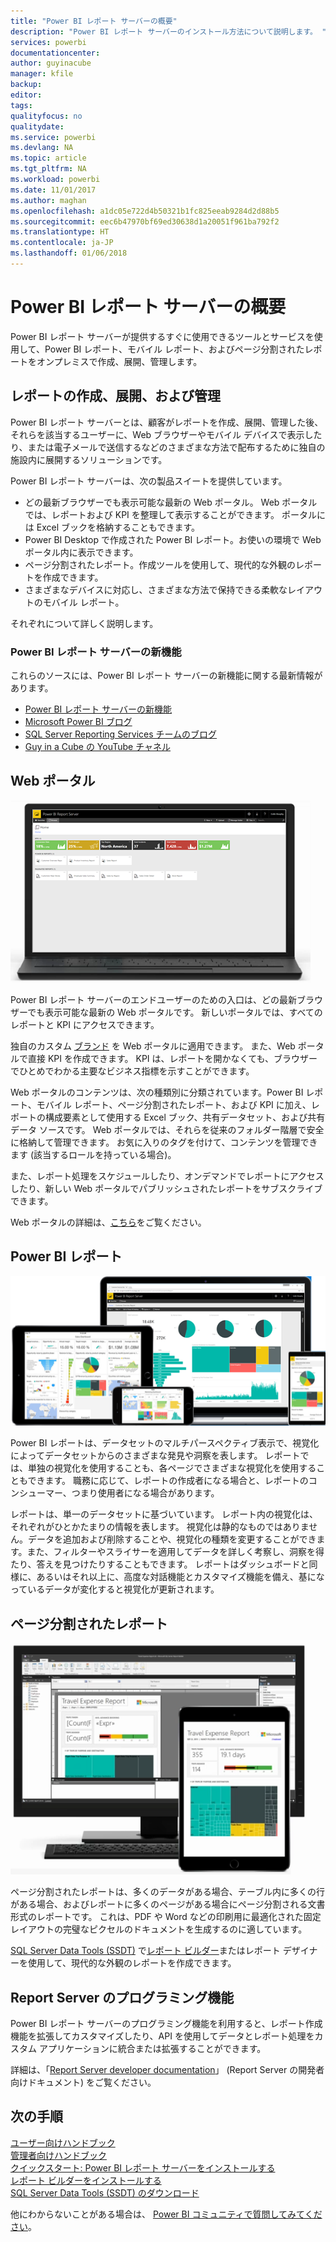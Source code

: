 ```yaml
---
title: "Power BI レポート サーバーの概要"
description: "Power BI レポート サーバーのインストール方法について説明します。 "
services: powerbi
documentationcenter: 
author: guyinacube
manager: kfile
backup: 
editor: 
tags: 
qualityfocus: no
qualitydate: 
ms.service: powerbi
ms.devlang: NA
ms.topic: article
ms.tgt_pltfrm: NA
ms.workload: powerbi
ms.date: 11/01/2017
ms.author: maghan
ms.openlocfilehash: a1dc05e722d4b50321b1fc825eeab9284d2d88b5
ms.sourcegitcommit: eec6b47970bf69ed30638d1a20051f961ba792f2
ms.translationtype: HT
ms.contentlocale: ja-JP
ms.lasthandoff: 01/06/2018
---
```

# <a name="get-started-with-power-bi-report-server"></a>Power BI レポート サーバーの概要
Power BI レポート サーバーが提供するすぐに使用できるツールとサービスを使用して、Power BI レポート、モバイル レポート、およびページ分割されたレポートをオンプレミスで作成、展開、管理します。

## <a name="create-deploy-and-manage-reports"></a>レポートの作成、展開、および管理
Power BI レポート サーバーとは、顧客がレポートを作成、展開、管理した後、それらを該当するユーザーに、Web ブラウザーやモバイル デバイスで表示したり、または電子メールで送信するなどのさまざまな方法で配布するために独自の施設内に展開するソリューションです。

Power BI レポート サーバーは、次の製品スイートを提供しています。

* どの最新ブラウザーでも表示可能な最新の Web ポータル。 Web ポータルでは、レポートおよび KPI を整理して表示することができます。 ポータルには Excel ブックを格納することもできます。
* Power BI Desktop で作成された Power BI レポート。お使いの環境で Web ポータル内に表示できます。
* ページ分割されたレポート。作成ツールを使用して、現代的な外観のレポートを作成できます。
* さまざまなデバイスに対応し、さまざまな方法で保持できる柔軟なレイアウトのモバイル レポート。

それぞれについて詳しく説明します。

### <a name="whats-new-in-power-bi-report-server"></a>Power BI レポート サーバーの新機能
これらのソースには、Power BI レポート サーバーの新機能に関する最新情報があります。

* [Power BI レポート サーバーの新機能](whats-new.md)
* [Microsoft Power BI ブログ](https://powerbi.microsoft.com/blog/)
* [SQL Server Reporting Services チームのブログ](https://blogs.msdn.microsoft.com/sqlrsteamblog/)
* [Guy in a Cube の YouTube チャネル](https://aka.ms/guyinacube)

## <a name="web-portal"></a>Web ポータル
![](media/get-started/web-portal.png)

Power BI レポート サーバーのエンドユーザーのための入口は、どの最新ブラウザーでも表示可能な最新の Web ポータルです。 新しいポータルでは、すべてのレポートと KPI にアクセスできます。

独自のカスタム [ブランド](https://docs.microsoft.com/sql/reporting-services/branding-the-web-portal) を Web ポータルに適用できます。 また、Web ポータルで直接 KPI を作成できます。 KPI は、レポートを開かなくても、ブラウザーでひとめでわかる主要なビジネス指標を示すことができます。

Web ポータルのコンテンツは、次の種類別に分類されています。Power BI レポート、モバイル レポート、ページ分割されたレポート、および KPI に加え、レポートの構成要素として使用する Excel ブック、共有データセット、および共有データ ソースです。 Web ポータルでは、それらを従来のフォルダー階層で安全に格納して管理できます。 お気に入りのタグを付けて、コンテンツを管理できます (該当するロールを持っている場合)。

また、レポート処理をスケジュールしたり、オンデマンドでレポートにアクセスしたり、新しい Web ポータルでパブリッシュされたレポートをサブスクライブできます。

Web ポータルの詳細は、[こちら](https://docs.microsoft.com/sql/reporting-services/web-portal-ssrs-native-mode)をご覧ください。

## <a name="power-bi-reports"></a>Power BI レポート
![](media/get-started/powerbi-reports.png)

Power BI レポートは、データセットのマルチパースペクティブ表示で、視覚化によってデータセットからのさまざまな発見や洞察を表します。  レポートでは、単独の視覚化を使用することも、各ページでさまざまな視覚化を使用することもできます。 職務に応じて、レポートの作成者になる場合と、レポートのコンシューマー、つまり使用者になる場合があります。

レポートは、単一のデータセットに基づいています。 レポート内の視覚化は、それぞれがひとかたまりの情報を表します。 視覚化は静的なものではありません。データを追加および削除することや、視覚化の種類を変更することができます。また、フィルターやスライサーを適用してデータを詳しく考察し、洞察を得たり、答えを見つけたりすることもできます。 レポートはダッシュボードと同様に、あるいはそれ以上に、高度な対話機能とカスタマイズ機能を備え、基になっているデータが変化すると視覚化が更新されます。

## <a name="paginated-reports"></a>ページ分割されたレポート
![](media/get-started/paginated-reports.png)

ページ分割されたレポートは、多くのデータがある場合、テーブル内に多くの行がある場合、およびレポートに多くのページがある場合にページ分割される文書形式のレポートです。 これは、PDF や Word などの印刷用に最適化された固定レイアウトの完璧なピクセルのドキュメントを生成するのに適しています。

[SQL Server Data Tools (SSDT)](https://docs.microsoft.com/sql/reporting-services/tools/reporting-services-in-sql-server-data-tools-ssdt) で[レポート ビルダー](https://docs.microsoft.com/sql/reporting-services/report-builder/report-builder-in-sql-server-2016)またはレポート デザイナーを使用して、現代的な外観のレポートを作成できます。

## <a name="report-server-programming-features"></a>Report Server のプログラミング機能
Power BI レポート サーバーのプログラミング機能を利用すると、レポート作成機能を拡張してカスタマイズしたり、API を使用してデータとレポート処理をカスタム アプリケーションに統合または拡張することができます。

詳細は、「[Report Server developer documentation](https://docs.microsoft.com/sql/reporting-services/reporting-services-developer-documentation)」 (Report Server の開発者向けドキュメント) をご覧ください。

## <a name="next-steps"></a>次の手順
[ユーザー向けハンドブック](user-handbook-overview.md)  
[管理者向けハンドブック](admin-handbook-overview.md)  
[クイックスタート: Power BI レポート サーバーをインストールする](quickstart-install-report-server.md)  
[レポート ビルダーをインストールする](https://docs.microsoft.com/sql/reporting-services/install-windows/install-report-builder)  
[SQL Server Data Tools (SSDT) のダウンロード](http://go.microsoft.com/fwlink/?LinkID=616714)

他にわからないことがある場合は、 [Power BI コミュニティで質問してみてください](https://community.powerbi.com/)。


